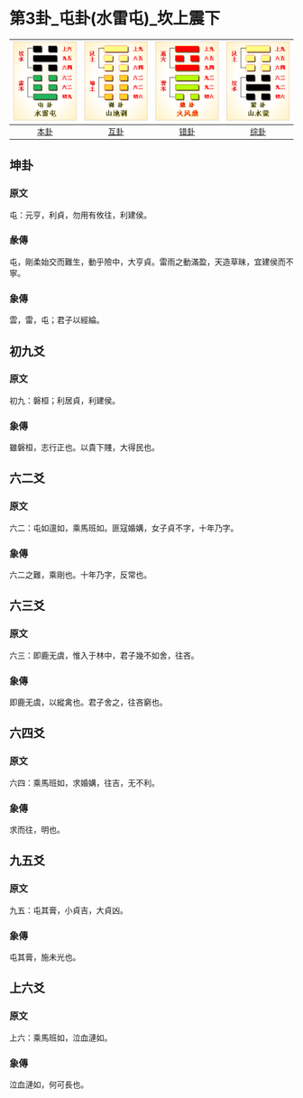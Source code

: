 # 第3卦_屯卦(水雷屯)_坎上震下

| ![zhun](/resources/64gua_zhun.png) | ![bo](/resources/64gua_bo.png) | ![ding](/resources/64gua_ding.png) | ![meng](/resources/64gua_meng.png)    |
|:------:|:------:|:------:|:------:|
| [本卦](/10wings/xuguazhuan/03zhun/) | [互卦](/10wings/xuguazhuan/23bo) | [错卦](/10wings/xuguazhuan/50ding/) | [综卦](/10wings/xuguazhuan/04meng/) |

## 坤卦
### 原文
屯：元亨，利貞，勿用有攸往，利建侯。
### 彖傳
屯，剛柔始交而難生，動乎險中，大亨貞。雷雨之動滿盈，天造草昧，宜建侯而不寧。
### 象傳
雲，雷，屯；君子以經綸。
## 初九爻
### 原文
初九：磐桓；利居貞，利建侯。
### 象傳
雖磐桓，志行正也。以貴下賤，大得民也。
## 六二爻
### 原文
六二：屯如邅如，乘馬班如。匪寇婚媾，女子貞不字，十年乃字。
### 象傳
六二之難，乘剛也。十年乃字，反常也。
## 六三爻
### 原文
六三：即鹿无虞，惟入于林中，君子幾不如舍，往吝。
### 象傳
即鹿无虞，以縱禽也。君子舍之，往吝窮也。
## 六四爻
### 原文
六四：乘馬班如，求婚媾，往吉，无不利。
### 象傳
求而往，明也。
## 九五爻
### 原文
九五：屯其膏，小貞吉，大貞凶。
### 象傳
屯其膏，施未光也。
## 上六爻
### 原文
上六：乘馬班如，泣血漣如。
### 象傳
泣血漣如，何可長也。
